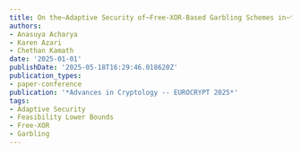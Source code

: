 ```yaml
---
title: On the~Adaptive Security of~Free-XOR-Based Garbling Schemes in~the~Plain Model
authors:
- Anasuya Acharya
- Karen Azari
- Chethan Kamath
date: '2025-01-01'
publishDate: '2025-05-18T16:29:46.018620Z'
publication_types:
- paper-conference
publication: '*Advances in Cryptology -- EUROCRYPT 2025*'
tags:
- Adaptive Security
- Feasibility Lower Bounds
- Free-XOR
- Garbling
---
```


